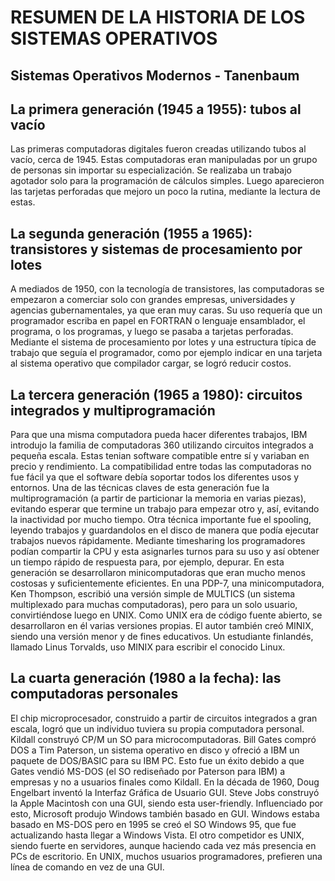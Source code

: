 # RESUMEN DE LA HISTORIA DE LOS SISTEMAS OPERATIVOS
## Sistemas Operativos Modernos - Tanenbaum

## La primera generación (1945 a 1955): tubos al vacío
Las primeras computadoras digitales fueron creadas utilizando tubos al vacío, cerca de
1945. Estas computadoras eran manipuladas por un grupo de personas sin importar su especialización.
Se realizaba un trabajo agotador solo para la programación de cálculos simples.
Luego aparecieron las tarjetas perforadas que mejoro un poco la rutina, mediante la lectura de estas.
 
## La segunda generación (1955 a 1965): transistores y sistemas de procesamiento por lotes
A mediados de 1950, con la tecnología de transistores, las computadoras se empezaron a
comerciar solo con grandes empresas, universidades y agencias gubernamentales, ya que eran muy
caras. Su uso requería que un programador escriba en papel en FORTRAN o lenguaje ensamblador, el
programa, o los programas, y luego se pasaba a tarjetas perforadas.
Mediante el sistema de procesamiento por lotes y una estructura típica de trabajo que seguía
el programador, como por ejemplo indicar en una tarjeta al sistema operativo que compilador
cargar, se logró reducir costos.
 
## La tercera generación (1965 a 1980): circuitos integrados y multiprogramación
Para que una misma computadora pueda hacer diferentes trabajos, IBM introdujo la familia
de computadoras 360 utilizando circuitos integrados a pequeña escala. Estas tenian software compatible 
entre sí y variaban en precio y rendimiento. La compatibilidad entre todas las computadoras no fue 
fácil ya que el software debía soportar todos los diferentes usos y entornos.
Una de las técnicas claves de esta generación fue la multiprogramación (a partir de particionar
la memoria en varias piezas), evitando esperar que termine un trabajo para empezar otro y,
así, evitando la inactividad por mucho tiempo.
Otra técnica importante fue el spooling, leyendo trabajos y guardandolos en el disco de manera
que podía ejecutar trabajos nuevos rápidamente.
Mediante timesharing los programadores podían compartir la CPU y esta asignarles turnos para
su uso y así obtener un tiempo rápido de respuesta para, por ejemplo, depurar.
En esta generación se desarrollaron minicomputadoras que eran mucho menos costosas y suficientemente
eficientes. En una PDP-7, una minicomputadora, Ken Thompson, escribió una versión simple de
MULTICS (un sistema multiplexado para muchas computadoras), pero para un solo usuario, convirtiéndose
luego en UNIX. Como UNIX era de código fuente abierto, se desarrollaron en él varias versiones propias.
El autor también creó MINIX, siendo una versión menor y de fines educativos. Un estudiante finlandés,
llamado Linus Torvalds, uso MINIX para escribir el conocido Linux.
 
## La cuarta generación (1980 a la fecha): las computadoras personales
El chip microprocesador, construido a partir de circuitos integrados a gran escala, logró que
un individuo tuviera su propia computadora personal. Kildall construyó CP/M un SO para microcomputadoras.
Bill Gates compró DOS a Tim Paterson, un sistema operativo en disco y ofreció a IBM un paquete de DOS/BASIC para
su IBM PC. Esto fue un éxito debido a que Gates vendió MS-DOS (el SO rediseñado por Paterson para IBM) a empresas
y no a usuarios finales como Kildall.
En la década de 1960, Doug Engelbart inventó la Interfaz Gráfica de Usuario GUI. Steve Jobs construyó
la Apple Macintosh con una GUI, siendo esta user-friendly. Influenciado por esto, Microsoft produjo
Windows también basado en GUI. Windows estaba basado en MS-DOS pero en 1995 se creó el SO Windows 95,
que fue actualizando hasta llegar a Windows Vista.
El otro competidor es UNIX, siendo fuerte en servidores, aunque haciendo cada vez más presencia en PCs
de escritorio. En UNIX, muchos usuarios programadores, prefieren una línea de comando en vez de una GUI.
